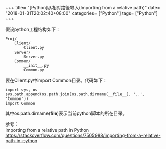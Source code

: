 +++
title= "[Python]从相对路径导入(Importing from a relative path)"
date= "2018-01-31T20:02:40+08:00"
categories= ["Python"]
tags= ["Python"]
+++

假设python工程结构如下：

    Proj/
        Client/
            Client.py
        Server/
            Server.py
        Common/
            __init__.py
            Common.py
            
要在Client.py中import Common目录。代码如下：
            
    import sys, os
    sys.path.append(os.path.join(os.path.dirname(__file__), '..', 'Common'))
    import Common
    
其中os.path.dirname(__file__)表示当前python脚本的所在目录。

参考：  
Importing from a relative path in Python  
https://stackoverflow.com/questions/7505988/importing-from-a-relative-path-in-python